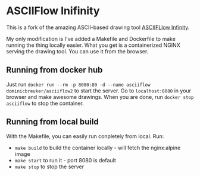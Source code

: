 # ASCIIFlow Inifinity

This is a fork of the amazing ASCII-based drawing tool [ASCIIFLlow Infinity](https://github.com/lewish/asciiflow2).

My only modification is I've added a Makefile and Dockerfile to make running the thing locally easier.
What you get is a containerized NGINX serving the drawing tool.
You can use it from the browser.

## Running from docker hub

Just run `docker run --rm -p 8080:80 -d --name asciiflow dominicbreuker/asciiflow2` to start the server.
Go to `localhost:8080` in your browser and make awesome drawings.
When you are done, run `docker stop asciiflow` to stop the container.

## Running from local build

With the Makefile, you can easily run conpletely from local.
Run:
- `make build` to build the container locally - will fetch the nginx:alpine image
- `make start` to run it - port 8080 is default
- `make stop` to stop the server
